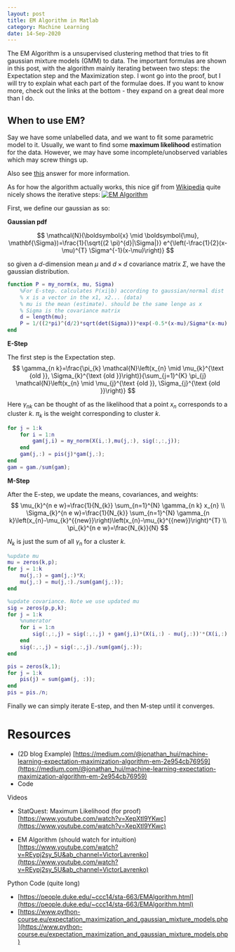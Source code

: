 ```yaml
---
layout: post
title: EM Algorithm in Matlab
category: Machine Learning
date: 14-Sep-2020
---
```

<script type="text/javascript" async
  src="https://cdnjs.cloudflare.com/ajax/libs/mathjax/2.7.7/latest.js?config=TeX-MML-AM_CHTML">
</script>

The EM Algorithm is a unsupervised clustering method that tries to fit gaussian mixture models (GMM) to data. The important formulas are shown in this post, with the algorithm mainly iterating between two steps: the Expectation step and the Maximization step. I wont go into the proof, but I will try to explain what each part of the formulae does. If you want to know more, check out the links at the bottom - they expand on a great deal more than I do.

## When to use EM?
Say we have some unlabelled data, and we want to fit some parametric model to it. Usually, we want to find some **maximum likelihood** estimation for the data. However, we may have some incomplete/unobserved variables which may screw things up.

Also see [this](https://stats.stackexchange.com/questions/326343/why-use-em-algorithm-instead-of-just-plain-old-ml-for-mixture-model) answer for more information.

As for how the algorithm actually works, this nice gif from [Wikipedia](https://en.wikipedia.org/wiki/Expectation%E2%80%93maximization_algorithm) quite nicely shows the iterative steps:
[![EM Algorithm](https://upload.wikimedia.org/wikipedia/commons/6/69/EM_Clustering_of_Old_Faithful_data.gif)](https://upload.wikimedia.org/wikipedia/commons/6/69/EM_Clustering_of_Old_Faithful_data.gif)

First, we define our gaussian as so: 

**Gaussian pdf**

$$
\mathcal{N}(\boldsymbol{x} \mid \boldsymbol{\mu}, \mathbf{\Sigma})=\frac{1}{\sqrt{(2 \pi)^{d}|\Sigma|}} e^{\left(-\frac{1}{2}(x-\mu)^{T} \Sigma^{-1}(x-\mu)\right)}
$$

so given a $d$-dimension mean $\mu$ and $d\times d$ covariance matrix $\Sigma$, we have the gaussian distribution.

```Matlab
function P = my_norm(x, mu, Sigma)
    %For E-step. calculates P(xi|b) according to gaussian/normal dist
    % x is a vector in the x1, x2... (data)
    % mu is the mean (estimate). should be the same lenge as x
    % Sigma is the covariance matrix
    d = length(mu);
    P = 1/((2*pi)^(d/2)*sqrt(det(Sigma)))*exp(-0.5*(x-mu)/Sigma*(x-mu)');
end
```

**E-Step**

The first step is the Expectation step. 
$$
\gamma_{n k}=\frac{\pi_{k} \mathcal{N}\left(x_{n} \mid \mu_{k}^{\text {old }}, \Sigma_{k}^{\text {old }}\right)}{\sum_{j=1}^{K} \pi_{j} \mathcal{N}\left(x_{n} \mid \mu_{j}^{\text {old }}, \Sigma_{j}^{\text {old }}\right)}
$$

Here $\gamma_{nk}$ can be thought of as the likelihood that a point $x_n$ corresponds to a cluster $k$. $\pi_k$ is the weight corresponding to cluster $k$.

```Matlab
for j = 1:k
    for i = 1:n
        gam(j,i) = my_norm(X(i,:),mu(j,:), sig(:,:,j));
    end
    gam(j,:) = pis(j)*gam(j,:);
end
gam = gam./sum(gam);
```
**M-Step**

After the E-step, we update the means, covariances, and weights:
$$
\mu_{k}^{n e w}=\frac{1}{N_{k}} \sum_{n=1}^{N} \gamma_{n k} x_{n} \\
\Sigma_{k}^{n e w}=\frac{1}{N_{k}} \sum_{n=1}^{N} \gamma_{n k}\left(x_{n}-\mu_{k}^{{new}}\right)\left(x_{n}-\mu_{k}^{{new}}\right)^{T} \\
\pi_{k}^{n e w}=\frac{N_{k}}{N}
$$

$N_k$ is just the sum of all $\gamma_n$ for a cluster $k$. 

```Matlab
%update mu
mu = zeros(k,p);
for j = 1:k
    mu(j,:) = gam(j,:)*X;
    mu(j,:) = mu(j,:)./sum(gam(j,:));
end

%update covariance. Note we use updated mu
sig = zeros(p,p,k);
for j = 1:k
    %numerator
    for i = 1:n
        sig(:,:,j) = sig(:,:,j) + gam(j,i)*(X(i,:) - mu(j,:))'*(X(i,:) - mu(j,:));
    end
    sig(:,:,j) = sig(:,:,j)./sum(gam(j,:)); 
end

pis = zeros(k,1);
for j = 1:k
    pis(j) = sum(gam(j, :));
end
pis = pis./n;
```

Finally we can simply iterate E-step, and then M-step until it converges.



# Resources
- (2D blog Example) [https://medium.com/@jonathan_hui/machine-learning-expectation-maximization-algorithm-em-2e954cb76959](https://medium.com/@jonathan_hui/machine-learning-expectation-maximization-algorithm-em-2e954cb76959)
- Code

Videos
- StatQuest: Maximum Likelihood (for proof) [https://www.youtube.com/watch?v=XepXtl9YKwc](https://www.youtube.com/watch?v=XepXtl9YKwc) 

- EM Algorithm (should watch for intuition) [https://www.youtube.com/watch?v=REypj2sy_5U&ab_channel=VictorLavrenko](https://www.youtube.com/watch?v=REypj2sy_5U&ab_channel=VictorLavrenko)

Python Code (quite long)
- [https://people.duke.edu/~ccc14/sta-663/EMAlgorithm.html](https://people.duke.edu/~ccc14/sta-663/EMAlgorithm.html)
- [https://www.python-course.eu/expectation_maximization_and_gaussian_mixture_models.php](https://www.python-course.eu/expectation_maximization_and_gaussian_mixture_models.php)